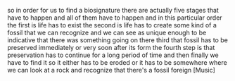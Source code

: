 so in order for us to find a biosignature there are actually five stages that have to happen and all of them have to happen and in this particular order the first is life has to exist the second is life has to create some kind of a fossil that we can recognize and we can see as unique enough to be indicative that there was something going on there third that fossil has to be preserved immediately or very soon after its form the fourth step is that preservation has to continue for a long period of time and then finally we have to find it so it either has to be eroded or it has to be somewhere where we can look at a rock and recognize that there's a fossil foreign [Music]